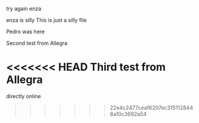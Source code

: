 
try again enza 

enza is silly 
This is just a silly file

Pedro was here

Second test from Allegra

<<<<<<< HEAD
Third test from Allegra
=======
directly online
>>>>>>> 22e4c2477ceaf6207ec3151128448a10c3692a54
